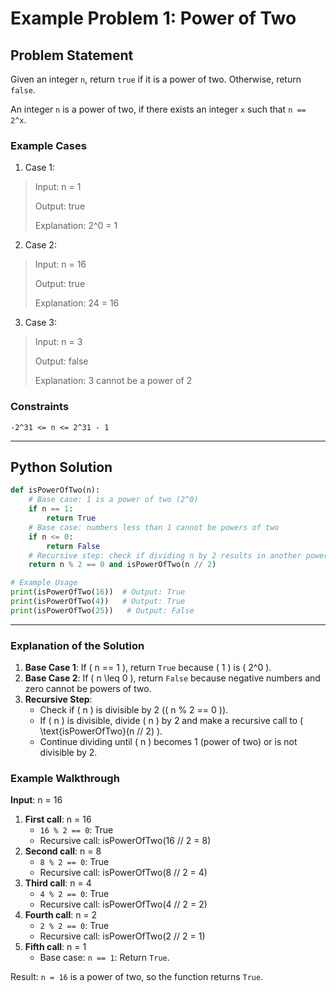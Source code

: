 # Example Problem 1: Power of Two

## Problem Statement
Given an integer `n`, return `true` if it is a power of two. Otherwise, return `false`.

An integer `n` is a power of two, if there exists an integer `x` such that `n == 2^x`.

### Example Cases
1. Case 1:
>Input: n = 1
>
>Output: true
>
>Explanation: 2^0 = 1

2. Case 2:
>Input: n = 16
>
>Output: true
>
>Explanation: 24 = 16

3. Case 3:
>Input: n = 3
>
>Output: false
>
>Explanation: 3 cannot be a power of 2

### Constraints
`-2^31 <= n <= 2^31 - 1`

---
## Python Solution
```python
def isPowerOfTwo(n):
    # Base case: 1 is a power of two (2^0)
    if n == 1:
        return True
    # Base case: numbers less than 1 cannot be powers of two
    if n <= 0:
        return False
    # Recursive step: check if dividing n by 2 results in another power of two
    return n % 2 == 0 and isPowerOfTwo(n // 2)

# Example Usage
print(isPowerOfTwo(16))  # Output: True
print(isPowerOfTwo(4))   # Output: True
print(isPowerOfTwo(25))   # Output: False
```
---

### Explanation of the Solution
1. **Base Case 1**: If \( n == 1 \), return `True` because \( 1 \) is \( 2^0 \).
2. **Base Case 2**: If \( n \leq 0 \), return `False` because negative numbers and zero cannot be powers of two.
3. **Recursive Step**:
   - Check if \( n \) is divisible by 2 (\( n \% 2 == 0 \)).
   - If \( n \) is divisible, divide \( n \) by 2 and make a recursive call to \( \text{isPowerOfTwo}(n // 2) \).
   - Continue dividing until \( n \) becomes 1 (power of two) or is not divisible by 2.

### **Example Walkthrough**
**Input**: n = 16
1. **First call**: n = 16
   - `16 % 2 == 0`: True
   - Recursive call: isPowerOfTwo(16 // 2 = 8)
2. **Second call**: n = 8
   - `8 % 2 == 0`: True
   - Recursive call: isPowerOfTwo(8 // 2 = 4)
3. **Third call**: n = 4
   - `4 % 2 == 0`: True
   - Recursive call: isPowerOfTwo(4 // 2 = 2)
4. **Fourth call**: n = 2
   - `2 % 2 == 0`: True
   - Recursive call: isPowerOfTwo(2 // 2 = 1)
5. **Fifth call**: n = 1
   - Base case: `n == 1`: Return `True`.

Result: `n = 16` is a power of two, so the function returns `True`.
